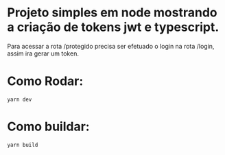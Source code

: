 # Projeto simples em node mostrando a criação de tokens jwt e typescript.

Para acessar a rota /protegido precisa ser efetuado o login na rota /login, assim ira gerar um token.

# Como Rodar:

    yarn dev

# Como buildar:

    yarn build

